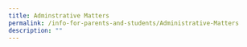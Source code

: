 ```yaml
---
title: Adminstrative Matters
permalink: /info-for-parents-and-students/Administrative-Matters
description: ""
---
```

